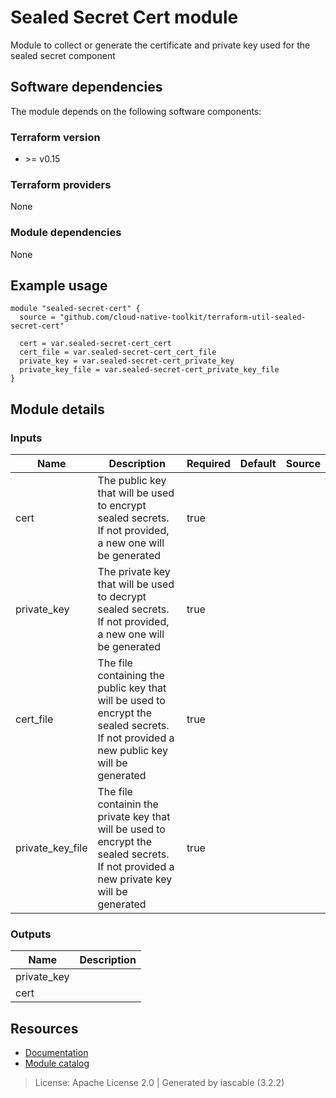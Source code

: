 # Sealed Secret Cert module

Module to collect or generate the certificate and private key used for the sealed secret component


## Software dependencies

The module depends on the following software components:

### Terraform version

- \>= v0.15

### Terraform providers


None

### Module dependencies


None

## Example usage

```hcl
module "sealed-secret-cert" {
  source = "github.com/cloud-native-toolkit/terraform-util-sealed-secret-cert"

  cert = var.sealed-secret-cert_cert
  cert_file = var.sealed-secret-cert_cert_file
  private_key = var.sealed-secret-cert_private_key
  private_key_file = var.sealed-secret-cert_private_key_file
}

```

## Module details

### Inputs

| Name | Description | Required | Default | Source |
|------|-------------|---------|----------|--------|
| cert | The public key that will be used to encrypt sealed secrets. If not provided, a new one will be generated | true |  |  |
| private_key | The private key that will be used to decrypt sealed secrets. If not provided, a new one will be generated | true |  |  |
| cert_file | The file containing the public key that will be used to encrypt the sealed secrets. If not provided a new public key will be generated | true |  |  |
| private_key_file | The file containin the private key that will be used to encrypt the sealed secrets. If not provided a new private key will be generated | true |  |  |

### Outputs

| Name | Description |
|------|-------------|
| private_key |  |
| cert |  |

## Resources

- [Documentation](https://operate.cloudnativetoolkit.dev)
- [Module catalog](https://modules.cloudnativetoolkit.dev)

> License: Apache License 2.0 | Generated by iascable (3.2.2)
